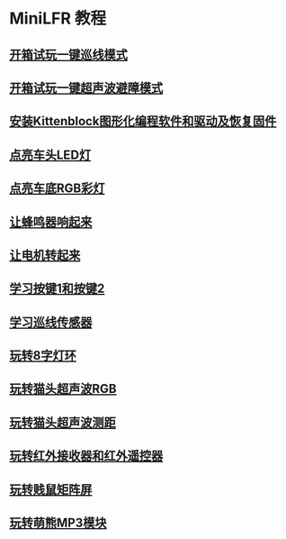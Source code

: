 # MiniLFR 教程
## [开箱试玩一键巡线模式](/01开箱试玩一键巡线模式.md)
## [开箱试玩一键超声波避障模式](/02开箱试玩一键超声波避障模式.md)
## [安装Kittenblock图形化编程软件和驱动及恢复固件](/03安装Kittenblock图形化编程软件和驱动及恢复固件.md)
## [点亮车头LED灯](/04点亮车头LED灯.md)
## [点亮车底RGB彩灯](/05点亮车底RGB彩灯.md)
## [让蜂鸣器响起来](/06让蜂鸣器响起来.md)
## [让电机转起来](/07让电机转起来.md)
## [学习按键1和按键2](/08学习按键1和按键2.md)
## [学习巡线传感器](/09学习巡线传感器.md)
## [玩转8字灯环](/10玩转8字灯环.md)
## [玩转猫头超声波RGB](/11玩转猫头超声波RGB.md)
## [玩转猫头超声波测距](/12玩转猫头超声波测距.md)
## [玩转红外接收器和红外遥控器](/13玩转红外接收器和红外遥控器.md)
## [玩转贱鼠矩阵屏](/14玩转贱鼠矩阵屏.md)
## [玩转萌熊MP3模块](/15玩转萌熊MP3模块.md)
